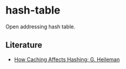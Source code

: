 # hash-table

Open addressing hash table.

## Literature

- [How Caching Affects Hashing; G. Heileman](http://www.siam.org/meetings/alenex05/papers/13gheileman.pdf)
